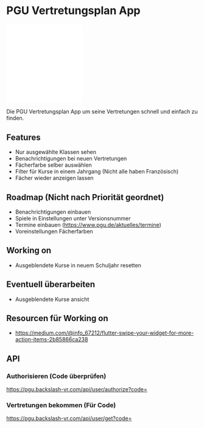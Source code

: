 # PGU Vertretungsplan App

<img src="./assets/pgu.svg" width="200">

Die PGU Vertretungsplan App um seine Vertretungen schnell und einfach zu finden.

## Features

- Nur ausgewählte Klassen sehen
- Benachrichtigungen bei neuen Vertretungen
- Fächerfarbe selber auswählen
- Filter für Kurse in einem Jahrgang (Nicht alle haben Französisch)
- Fächer wieder anzeigen lassen

## Roadmap (Nicht nach Priorität geordnet)
- Benachrichtigungen einbauen
- Spiele in Einstellungen unter Versionsnummer
- Termine einbauen (https://www.pgu.de/aktuelles/termine)
- Voreinstellungen Fächerfarben

## Working on
- Ausgeblendete Kurse in neuem Schuljahr resetten

## Eventuell überarbeiten
- Ausgeblendete Kurse ansicht

## Resourcen für Working on
- https://medium.com/@info_67212/flutter-swipe-your-widget-for-more-action-items-2b85866ca238

## API
### Authorisieren (Code überprüfen)
https://pgu.backslash-vr.com/api/user/authorize?code=

### Vertretungen bekommen (Für Code)
https://pgu.backslash-vr.com/api/user/get?code=

